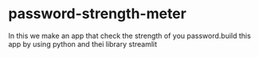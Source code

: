 # password-strength-meter
 In this we make an app that check the strength of you password.build this app by using python and thei library streamlit

